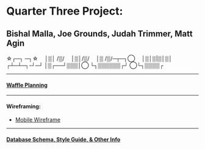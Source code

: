 # Quarter Three Project:
## Bishal Malla, Joe Grounds, Judah Trimmer, Matt Agin

☆┌─┐  ─┐☆
　│▒│ /▒/
　│▒│/▒/
　│▒ /▒/─┬─┐◯
　│▒│▒|▒│▒│
┌┴─┴─┐-┘─┘
│▒┌──┘▒▒▒│◯
└┐▒▒▒▒▒▒┌┘
◯└┐▒▒▒▒┌

----
#### [Waffle Planning](https://waffle.io/magin3191/Q3-Project)

----

#### Wireframing:

- [Mobile Wireframe](https://drive.google.com/file/d/1qocuVNiuIJCKCF7q_7xwZ6es8_wsZhfJ/view?usp=sharing)

----


#### [Database Schema, Style Guide, & Other Info](https://docs.google.com/document/d/1bYRI6MMNl9K2VEzxBEQjXkmxPlpTWe1BTwT4AzBeGMg/edit)
